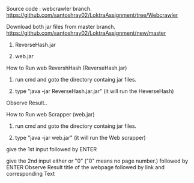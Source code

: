 Source code : webcrawler branch. https://github.com/santoshray02/LoktraAssignment/tree/Webcrawler


Download both jar files from master branch. https://github.com/santoshray02/LoktraAssignment/new/master

1) ReverseHash.jar

2) web.jar


How to Run web RevershHash (ReverseHash.jar)

1. run cmd and goto the directory containg jar files.

2. type "java -jar ReverseHash.jar.jar" (it will run the HeverseHash)

Observe Result..



How to Run web Scrapper (web.jar)

1. run cmd and goto the directory containg jar files.

2. type "java -jar web.jar" (it will run the Web scrapper)

give the 1st input <keyword> followed by ENTER

give the 2nd input either <page no> or "0" ("0" means no page number.) followed by ENTER
Observe Result 
title of the webpage followed by link and corresponding Text 
 
